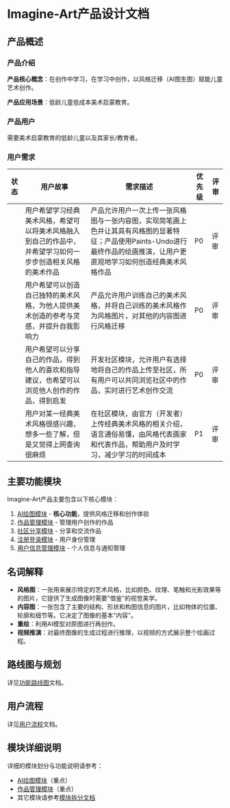 # Imagine-Art产品设计文档

## 产品概述

### 产品介绍

**产品核心概念**：在创作中学习，在学习中创作，以风格迁移（AI图生图）赋能儿童艺术创作。

**产品应用场景**：低龄儿童低成本美术启蒙教育。

### 产品用户

需要美术启蒙教育的低龄儿童以及其家长/教育者。

### 用户需求

| 状态 | 用户故事                                                                                                   | 需求描述                                                                                                                                                                    | 优先级 | 评审 |
| ---- | ---------------------------------------------------------------------------------------------------------- | --------------------------------------------------------------------------------------------------------------------------------------------------------------------------- | ------ | ---- |
|      | 用户希望学习经典美术风格，希望可以将美术风格融入到自己的作品中，并希望学习如何一步步创造相关风格的美术作品 | 产品允许用户一次上传一张风格图与一张内容图，实现简笔画上色并让其具有风格图的显著特征；产品使用Paints-Undo进行最终作品的绘画推演，让用户更直观地学习如何创造经典美术风格作品 | P0     | 评审 |
|      | 用户希望可以创造自己独特的美术风格，为他人提供美术创造的参考与灵感，并提升自我影响力                       | 产品允许用户训练自己的美术风格，并将自己训练的美术风格作为风格图片，对其他的内容图进行风格迁移                                                                              | P0     | 评审 |
|      | 用户希望可以分享自己的作品，得到他人的喜欢和指导建议，也希望可以浏览他人创作的作品，得到启发               | 开发社区模块，允许用户有选择地将自己的作品上传至社区，所有用户可以共同浏览社区中的作品，实时进行艺术创作交流                                                                | P0     | 评审 |
|      | 用户对某一经典美术风格很感兴趣，想多一些了解，但是又觉得上网查询很麻烦                                     | 在社区模块，由官方（开发者）上传经典美术风格的相关介绍，语言通俗易懂，由风格代表画家和代表作品，帮助用户及时学习，减少学习的时间成本                                        | P1     | 评审 |

## 主要功能模块

Imagine-Art产品主要包含以下核心模块：

1. [AI绘图模块](./ai-drawing.md) - **核心功能**，提供风格迁移和创作体验
2. [作品管理模块](./artwork-management.md) - 管理用户创作的作品
3. [社区分享模块](./modules.md#社区分享模块) - 分享和交流作品
4. [注册登录模块](./modules.md#注册登录模块) - 用户身份管理
5. [用户信息管理模块](./modules.md#用户信息管理模块) - 个人信息与通知管理

## 名词解释

- **风格图**：一张用来展示特定的艺术风格，比如颜色、纹理、笔触和光影效果等的图片，它提供了生成图像时需要"借鉴"的视觉美学。
- **内容图**：一张包含了主要的结构、形状和构图信息的图片，比如物体的位置、轮廓和细节等。它决定了图像的基本"内容"。
- **重绘**：利用AI模型对原图进行再创作。
- **视频推演**：对最终图像的生成过程进行推理，以视频的方式展示整个绘画过程。

## 路线图与规划

详见[功能路线图](./feature-roadmap.md)文档。

## 用户流程

详见[用户流程](./user-flow.md)文档。

## 模块详细说明

详细的模块划分与功能说明请参考：

- [AI绘图模块](./ai-drawing.md)（重点）
- [作品管理模块](./artwork-management.md)（重点）
- 其它模块请参考[模块拆分文档](./modules.md)
